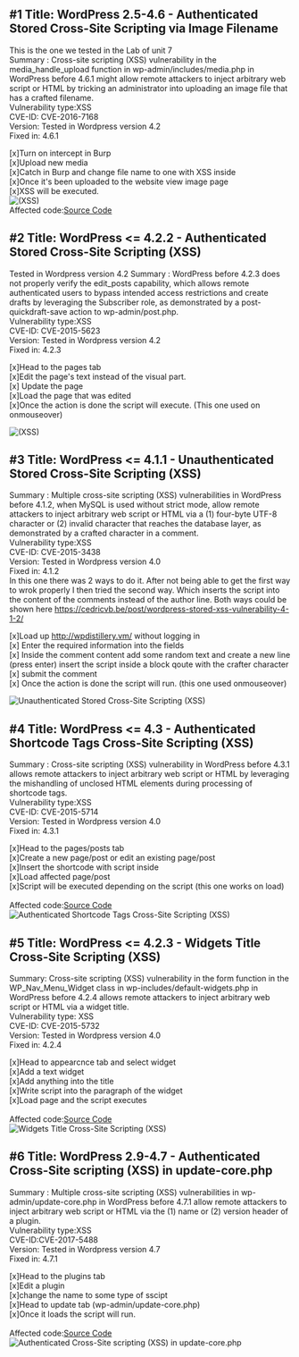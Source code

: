 
#1 Title: WordPress 2.5-4.6 - Authenticated Stored Cross-Site Scripting via Image Filename
-
This is the one we tested in the Lab of unit 7 </br>
Summary : Cross-site scripting (XSS) vulnerability in the media_handle_upload function in wp-admin/includes/media.php in WordPress before 4.6.1 might allow remote attackers to inject arbitrary web script or HTML by tricking an administrator into uploading an image file that has a crafted filename. </br>
Vulnerability type:XSS  </br>
CVE-ID: CVE-2016-7168 </br>
Version: Tested in Wordpress version 4.2 </br>
Fixed in: 4.6.1  </br>

[x]Turn on intercept in Burp </br>
[x]Upload new media </br>
[x]Catch in Burp and change file name to one with XSS inside </br>
[x]Once it's been uploaded to the website view image page </br>
[x]XSS will be executed. </br>
<img src="Assignment8-Exploit1.gif" alt="(XSS)">
</br>Affected code:<a href="https://github.com/WordPress/WordPress/commit/c9e60dab176635d4bfaaf431c0ea891e4726d6e0">Source Code</a> </br>

#2 Title: WordPress <= 4.2.2 - Authenticated Stored Cross-Site Scripting (XSS)
-
Tested in Wordpress version 4.2
Summary : WordPress before 4.2.3 does not properly verify the edit_posts capability, which allows remote authenticated users to bypass intended access restrictions and create drafts by leveraging the Subscriber role, as demonstrated by a post-quickdraft-save action to wp-admin/post.php. </br>
Vulnerability type:XSS  </br>
CVE-ID: CVE-2015-5623 </br>
Version: Tested in Wordpress version 4.2 </br>
Fixed in: 4.2.3  </br>

[x]Head to the pages tab </br>
[x]Edit the page's text instead of the visual part. </br>
[x] Update the page</br>
[x]Load the page that was edited </br>
[x]Once the action is done the script will execute. (This one used on onmouseover) </br>

<img src="Assignment8-Exploit2.gif" alt=" (XSS)">

#3 Title: WordPress <= 4.1.1 - Unauthenticated Stored Cross-Site Scripting (XSS)
-
Summary : Multiple cross-site scripting (XSS) vulnerabilities in WordPress before 4.1.2, when MySQL is used without strict mode, allow remote attackers to inject arbitrary web script or HTML via a (1) four-byte UTF-8 character or (2) invalid character that reaches the database layer, as demonstrated by a crafted character in a comment. </br>
Vulnerability type:XSS  </br>
CVE-ID: CVE-2015-3438 </br>
Version: Tested in Wordpress version 4.0 </br>
Fixed in: 4.1.2 </br>
In this one there was 2 ways to do it. After not being able to get the first way to wrok properly I then tried the second way. Which inserts the script into the content of the comments instead of the author line. Both ways could be shown here https://cedricvb.be/post/wordpress-stored-xss-vulnerability-4-1-2/

[x]Load up http://wpdistillery.vm/ without logging in </br>
[x] Enter the required information into the fields </br>
[x] Inside the comment content add some random text and create a new line (press enter) insert the script inside a block qoute with the crafter character</br>
[x] submit the comment</br>
[x] Once the action is done the script will run. (this one used onmouseover) </br>

<img src="Assignment8-Exploit3.gif" alt="Unauthenticated Stored Cross-Site Scripting (XSS)">

#4 Title: WordPress <= 4.3 - Authenticated Shortcode Tags Cross-Site Scripting (XSS)
-
Summary : Cross-site scripting (XSS) vulnerability in WordPress before 4.3.1 allows remote attackers to inject arbitrary web script or HTML by leveraging the mishandling of unclosed HTML elements during processing of shortcode tags. </br>
Vulnerability type:XSS  </br>
CVE-ID: CVE-2015-5714 </br>
Version: Tested in Wordpress version 4.0 </br>
Fixed in: 4.3.1  </br>

[x]Head to the pages/posts tab </br>
[x]Create a new page/post or edit an existing page/post </br>
[x]Insert the shortcode with script inside </br>
[x]Load affected page/post</br>
[x]Script will be executed depending on the script (this one works on load) </br>
</br>Affected code:<a href="https://github.com/WordPress/WordPress/commit/f72b21af23da6b6d54208e5c1d65ececdaa109c8">Source Code</a> </br>
<img src="Assignment8-Exploit4.gif" alt="Authenticated Shortcode Tags Cross-Site Scripting (XSS)">

#5 Title: WordPress <= 4.2.3 - Widgets Title Cross-Site Scripting (XSS)
-
Summary: Cross-site scripting (XSS) vulnerability in the form function in the WP_Nav_Menu_Widget class in wp-includes/default-widgets.php in WordPress before 4.2.4 allows remote attackers to inject arbitrary web script or HTML via a widget title.  </br>
Vulnerability type: XSS  </br>
CVE-ID: CVE-2015-5732 </br>
Version: Tested in Wordpress version 4.0 </br>
Fixed in: 4.2.4  </br>

[x]Head to appearcnce tab and select widget </br>
[x]Add a text widget </br>
[x]Add anything into the title </br>
[x]Write script into the paragraph of the widget </br>
[x]Load page and the script executes </br>
</br>Affected code:<a href="https://core.trac.wordpress.org/changeset/33529">Source Code</a> </br>
<img src="Assignment8-Exploit5.gif" alt="Widgets Title Cross-Site Scripting (XSS)">

#6 Title: WordPress 2.9-4.7 - Authenticated Cross-Site scripting (XSS) in update-core.php
-
Summary : Multiple cross-site scripting (XSS) vulnerabilities in wp-admin/update-core.php in WordPress before 4.7.1 allow remote attackers to inject arbitrary web script or HTML via the (1) name or (2) version header of a plugin. </br>
Vulnerability type:XSS  </br>
CVE-ID:CVE-2017-5488  </br>
Version: Tested in Wordpress version 4.7  </br>
Fixed in: 4.7.1  </br>

[x]Head to the plugins tab </br>
[x]Edit a plugin </br>
[x]change the name to some type of sscipt </br>
[x]Head to update tab (wp-admin/update-core.php) </br>
[x]Once it loads the script will run. </br>
</br>Affected code:<a href="https://github.com/WordPress/WordPress/blob/c9ea1de1441bb3bda133bf72d513ca9de66566c2/wp-admin/update-core.php">Source Code</a> </br>
<img src="Assignment8-Exploit6.gif" alt="Authenticated Cross-Site scripting (XSS) in update-core.php">
